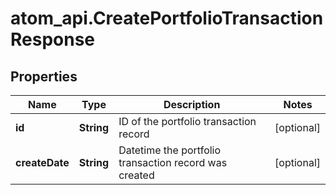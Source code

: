 # atom_api.CreatePortfolioTransactionResponse

## Properties
Name | Type | Description | Notes
------------ | ------------- | ------------- | -------------
**id** | **String** | ID of the portfolio transaction record | [optional] 
**createDate** | **String** | Datetime the portfolio transaction record was created | [optional] 


